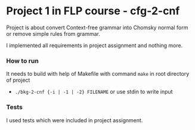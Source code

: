 # Project 1 in FLP course - cfg-2-cnf #

Project is about convert Context-free grammar into Chomsky normal form or remove simple rules from grammar.

I implemented all requirements in project assignment and nothing more.

### How to run ###

It needs to build with help of Makefile with command ```make``` in root directory of project

* ```./bkg-2-cnf {-i | -1 | -2} FILENAME``` or use stdin to write input

### Tests ###

I used tests which were included in project assignment.
